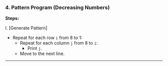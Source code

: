 ### 4. **Pattern Program (Decreasing Numbers)**
**Steps:**

I. [Generate Pattern]  
- Repeat for each row `i` from 8 to 1:
  - Repeat for each column `j` from 8 to `i`:
    - Print `j`.
  - Move to the next line.

---
